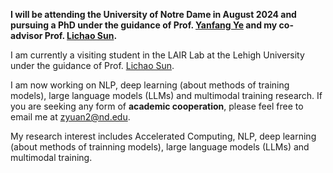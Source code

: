 **I will be attending the University of Notre Dame in August 2024 and pursuing a PhD under the guidance of Prof. [Yanfang Ye](http://yes-lab.org/) and my co-advisor Prof. [Lichao Sun](https://lichao-sun.github.io/).**
 
I am currently a visiting student in the LAIR Lab at the Lehigh University under the guidance of Prof. [Lichao Sun](https://lichao-sun.github.io/).

I am now working on NLP, deep learning (about methods of training models), large language models (LLMs) and multimodal training research. If you are seeking any form of **academic cooperation**, please feel free to email me at [zyuan2@nd.edu](zyuan2@nd.edu).

My research interest includes Accelerated Computing, NLP, deep learning (about methods of trainning models), large language models (LLMs) and multimodal training. 
